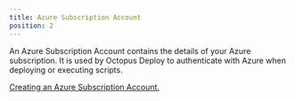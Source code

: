 ```yaml
---
title: Azure Subscription Account
position: 2
---
```



An Azure Subscription Account contains the details of your Azure subscription. It is used by Octopus Deploy to authenticate with Azure when deploying or executing scripts.


[Creating an Azure Subscription Account.](/docs/guides/azure-deployments/creating-an-azure-account/index.md)
